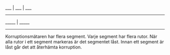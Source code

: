 ___ | ___ | ___
- -   - -   - -

_____ | _____
- - -   - - -


Korruptionsmätaren har flera segment. Varje segment har flera rutor. När alla rutor i ett segment markeras är det segmentet låst.
Innan ett segment är låst går det att återhämta korruption.
